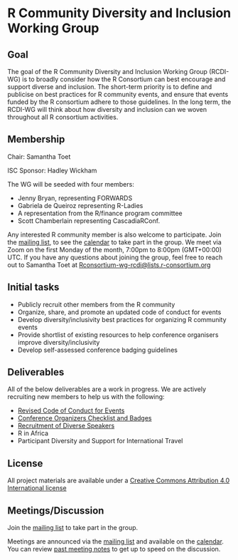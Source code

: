 # R Community Diversity and Inclusion Working Group

## Goal
The goal of the R Community Diversity and Inclusion Working Group (RCDI-WG) is to broadly consider how the R Consortium can best encourage and support diverse and inclusion. The short-term priority is to define and publicise on best practices for R community events, and ensure that events funded by the R consortium adhere to those guidelines. In the long term, the RCDI-WG will think about how diversity and inclusion can we woven throughout all R consortium activities. 

## Membership

Chair: Samantha Toet

ISC Sponsor: Hadley Wickham

The WG will be seeded with four members:
- Jenny Bryan, representing FORWARDS
- Gabriela de Queiroz representing R-Ladies
- A representation from the R/finance program committee
- Scott Chamberlain representing CascadiaRConf.

Any interested R community member is also welcome to participate.  Join the [mailing list](https://lists.r-consortium.org/g/rconsortium-wg-rcdi), to see the [calendar](https://lists.r-consortium.org/g/rconsortium-wg-rcdi/calendar) to take part in the group. We meet via Zoom on the first Monday of the month, 7:00pm to 8:00pm (GMT+00:00) UTC. If you have any questions about joining the group, feel free to reach out to Samantha Toet at Rconsortium-wg-rcdi@lists.r-consortium.org 

## Initial tasks

- Publicly recruit other members from the R community
- Organize, share, and promote an updated code of conduct for events
- Develop diversity/inclusivity best practices for organizing R community events
- Provide shortlist of existing resources to help conference organisers improve diversity/inclusivity
- Develop self-assessed conference badging guidelines

## Deliverables

All of the below deliverables are a work in progress. We are actively recruiting new members to help us with the following:

- [Revised Code of Conduct for Events](https://github.com/RConsortium/RCDI-WG/tree/master/conduct)
- [Conference Organizers Checklist and Badges](https://github.com/RConsortium/RCDI-WG/blob/master/outputs/conferencebestpractices.md)
- [Recruitment of Diverse Speakers](https://github.com/RConsortium/RCDI-WG/blob/master/speakers/speaker-recruitment.md)
- R in Africa 
- Participant Diversity and Support for International Travel


## License

All project materials are available under a [Creative Commons Attribution 4.0 International license](https://creativecommons.org/licenses/by/4.0/)

## Meetings/Discussion

Join the [mailing list](https://lists.r-consortium.org/g/rconsortium-wg-rcdi) to take part in the group.

Meetings are announced via the [mailing list](https://lists.r-consortium.org/g/rconsortium-wg-rcdi) and available on the [calendar](https://lists.r-consortium.org/g/rconsortium-wg-rcdi/calendar). You can review [past meeting notes](meetings) to get up to speed on the discussion.
